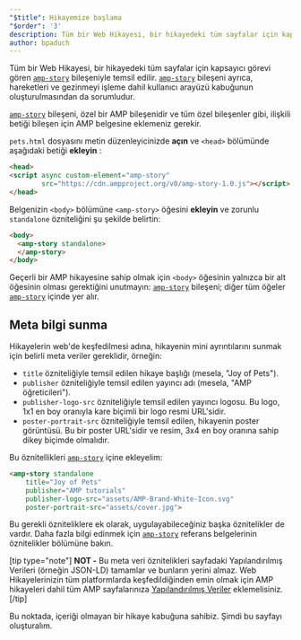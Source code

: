 ```yaml
---
"$title": Hikayemize başlama
"$order": '3'
description: Tüm bir Web Hikayesi, bir hikayedeki tüm sayfalar için kapsayıcı görevi gören amp-story bileşeniyle temsil edilir. amp-story bileşeni ayrıca, hareketleri...
author: bpaduch
---
```


Tüm bir Web Hikayesi, bir hikayedeki tüm sayfalar için kapsayıcı görevi gören [`amp-story`](../../../../documentation/components/reference/amp-story.md) bileşeniyle temsil edilir. [`amp-story`](../../../../documentation/components/reference/amp-story.md) bileşeni ayrıca, hareketleri ve gezinmeyi işleme dahil kullanıcı arayüzü kabuğunun oluşturulmasından da sorumludur.

[`amp-story`](../../../../documentation/components/reference/amp-story.md) bileşeni, özel bir AMP bileşenidir ve tüm özel bileşenler gibi, ilişkili betiği bileşen için AMP belgesine eklemeniz gerekir.

<code>pets.html</code> dosyasını metin düzenleyicinizde <strong>açın</strong> ve `<head>` bölümünde aşağıdaki betiği **ekleyin** :

```html
<head>
<script async custom-element="amp-story"
        src="https://cdn.ampproject.org/v0/amp-story-1.0.js"></script>
</head>
```

Belgenizin `<body>` bölümüne `<amp-story>` öğesini **ekleyin** ve zorunlu `standalone` özniteliğini şu şekilde belirtin:

```html
<body>
  <amp-story standalone>
  </amp-story>
</body>
```

Geçerli bir AMP hikayesine sahip olmak için `<body>` öğesinin yalnızca bir alt öğesinin olması gerektiğini unutmayın: [`amp-story`](../../../../documentation/components/reference/amp-story.md) bileşeni; diğer tüm öğeler [`amp-story`](../../../../documentation/components/reference/amp-story.md) içinde yer alır.

## Meta bilgi sunma

Hikayelerin web'de keşfedilmesi adına, hikayenin mini ayrıntılarını sunmak için belirli meta veriler gereklidir, örneğin:

- `title` özniteliğiyle temsil edilen hikaye başlığı (mesela, "Joy of Pets").
- `publisher` özniteliğiyle temsil edilen yayıncı adı (mesela, "AMP öğreticileri").
- `publisher-logo-src` özniteliğiyle temsil edilen yayıncı logosu.  Bu logo, 1x1 en boy oranıyla kare biçimli bir logo resmi URL'sidir.
- `poster-portrait-src` özniteliğiyle temsil edilen, hikayenin poster görüntüsü. Bu bir poster URL'sidir ve resim, 3x4 en boy oranına sahip dikey biçimde olmalıdır.

Bu öznitellikleri [`amp-story`](../../../../documentation/components/reference/amp-story.md) içine ekleyelim:

```html
<amp-story standalone
    title="Joy of Pets"
    publisher="AMP tutorials"
    publisher-logo-src="assets/AMP-Brand-White-Icon.svg"
    poster-portrait-src="assets/cover.jpg">
```

Bu gerekli özniteliklere ek olarak, uygulayabileceğiniz başka öznitelikler de vardır. Daha fazla bilgi edinmek için [<code>amp-story</code>](../../../../documentation/components/reference/amp-story.md#attributes) referans belgelerinin <a>öznitelikler</a> bölümüne bakın.

[tip type="note"] **NOT -** Bu meta veri öznitelikleri sayfadaki Yapılandırılmış Verileri (örneğin JSON-LD) tamamlar ve bunların yerini almaz. Web Hikayelerinizin tüm platformlarda keşfedildiğinden emin olmak için AMP hikayeleri dahil tüm AMP sayfalarınıza [Yapılandırılmış Veriler](../../../../documentation/guides-and-tutorials/optimize-measure/discovery.md#integrate-with-third-party-platforms-through-additional-metadata) eklemelisiniz. [/tip]

Bu noktada, içeriği olmayan bir hikaye kabuğuna sahibiz. Şimdi bu sayfayı oluşturalım.
